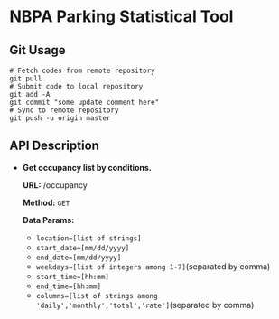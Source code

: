 # NBPA Parking Statistical Tool
## Git Usage
```shell
# Fetch codes from remote repository
git pull
# Submit code to local repository
git add -A
git commit "some update comment here"
# Sync to remote repository
git push -u origin master
```
## API Description
* **Get occupancy list by conditions.**

  **URL:** /occupancy

  **Method:** `GET`
  
  **Data Params:** 
  * `location=[list of strings]`
  * `start_date=[mm/dd/yyyy]`
  * `end_date=[mm/dd/yyyy]`
  * `weekdays=[list of integers among 1-7]`(separated by comma)
  * `start_time=[hh:mm]`
  * `end_time=[hh:mm]`
  * `columns=[list of strings among 'daily','monthly','total','rate']`(separated by comma)


